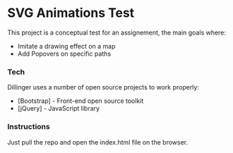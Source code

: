 # SVG Animations Test

This project is a conceptual test for an assignement, the main goals where:
  - Imitate a drawing effect on a map
  - Add Popovers on specific paths
  
### Tech

Dillinger uses a number of open source projects to work properly:

* [Bootstrap] -  Front-end open source toolkit
* [jQuery] - JavaScript library

### Instructions

Just pull the repo and open the index.html file on the browser.
